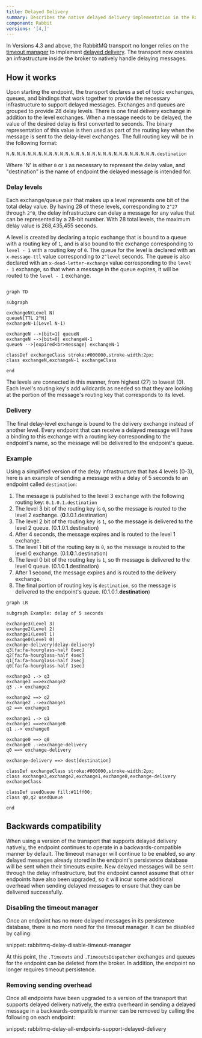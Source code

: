 ```yaml
---
title: Delayed Delivery
summary: Describes the native delayed delivery implementation in the RabbitMQ transport
component: Rabbit
versions: '[4,]'
---
```


In Versions 4.3 and above, the RabbitMQ transport no longer relies on the [timeout manager](/nservicebus/messaging/timeout-manager.md) to implement [delayed delivery](/nservicebus/messaging/delayed-delivery.md). The transport now creates an infrastructure inside the broker to natively handle delaying messages.


## How it works

Upon starting the endpoint, the transport declares a set of topic exchanges, queues, and bindings that work together to provide the necessary infrastructure to support delayed messages. Exchanges and queues are grouped to provide 28 delay levels. There is one final delivery exchange in addition to the level exchanges. When a message needs to be delayed, the value of the desired delay is first converted to seconds. The binary representation of this value is then used as part of the routing key when the message is sent to the delay-level exchanges. The full routing key will be in the following format:
```
N.N.N.N.N.N.N.N.N.N.N.N.N.N.N.N.N.N.N.N.N.N.N.N.N.N.N.N.destination
```
Where 'N' is either `0` or `1` as necessary to represent the delay value, and "destination" is the name of endpoint the delayed message is intended for.


### Delay levels

Each exchange/queue pair that makes up a level represents one bit of the total delay value. By having 28 of these levels, corresponding to `2^27` through `2^0`, the delay infrastructure can delay a message for any value that can be represented by a 28-bit number. With 28 total levels, the maximum delay value is 268,435,455 seconds.

A level is created by declaring a topic exchange that is bound to a queue with a routing key of `1`, and is also bound to the exchange corresponding to `level - 1` with a routing key of `0`. The queue for the level is declared with an `x-message-ttl` value corresponding to `2^level` seconds. The queue is also declared with an `x-dead-letter-exchange` value corresponding to the `level - 1` exchange, so that when a message in the queue expires, it will be routed to the `level - 1` exchange.

```mermaid

graph TD

subgraph

exchangeN(Level N)
queueN[TTL 2^N]
exchangeN-1(Level N-1)

exchangeN -->|bit=1| queueN
exchangeN -->|bit=0| exchangeN-1
queueN -->|expired<br>message| exchangeN-1

classDef exchangeClass stroke:#000000,stroke-width:2px;
class exchangeN,exchangeN-1 exchangeClass

end

```

The levels are connected in this manner, from highest (27) to lowest (0). Each level's routing key's add wildcards as needed so that they are looking at the portion of the message's routing key that corresponds to its level.


### Delivery

The final delay-level exchange is bound to the delivery exchange instead of another level. Every endpoint that can receive a delayed message will have a binding to this exchange with a routing key corresponding to the endpoint's name, so the message will be delivered to the endpoint's queue.


### Example

Using a simplified version of the delay infrastructure that has 4 levels (0-3), here is an example of sending a message with a delay of 5 seconds to an endpoint called `destination`:

1. The message is published to the level 3 exchange with the following routing key: `0.1.0.1.destination`
1. The level 3 bit of the routing key is `0`, so the message is routed to the level 2 exchange. (**0**.1.0.1.destination)
1. The level 2 bit of the routing key is `1`, so the message is delivered to the level 2 queue. (0.**1**.0.1.destination)
1. After 4 seconds, the message expires and is routed to the level 1 exchange.
1. The level 1 bit of the routing key is `0`, so the message is routed to the level 0 exchange. (0.1.**0**.1.destination)
1. The level 0 bit of the routing key is `1`, so th message is delivered to the level 0 queue. (0.1.0.**1**.destination)
1. After 1 second, the message expires and is routed to the delivery exchange.
1. The final portion of routing key is `destination`, so the message is delivered to the endpoint's queue. (0.1.0.1.**destination**)

```mermaid
graph LR

subgraph Example: delay of 5 seconds

exchange3(Level 3)
exchange2(Level 2)
exchange1(Level 1)
exchange0(Level 0)
exchange-delivery(delay-delivery)
q3[fa:fa-hourglass-half 8sec]
q2[fa:fa-hourglass-half 4sec]
q1[fa:fa-hourglass-half 2sec]
q0[fa:fa-hourglass-half 1sec]

exchange3 .-> q3
exchange3 ==>exchange2
q3 .-> exchange2

exchange2 ==> q2
exchange2 .->exchange1
q2 ==> exchange1

exchange1 .-> q1
exchange1 ==>exchange0
q1 .-> exchange0

exchange0 ==> q0
exchange0 .->exchange-delivery
q0 ==> exchange-delivery

exchange-delivery ==> dest[destination]

classDef exchangeClass stroke:#000000,stroke-width:2px;
class exchange3,exchange2,exchange1,exchange0,exchange-delivery exchangeClass

classDef usedQueue fill:#11ff00;
class q0,q2 usedQueue

end
```


## Backwards compatibility

When using a version of the transport that supports delayed delivery natively, the endpoint continues to operate in a backwards-compatible manner by default. The timeout manager will continue to be enabled, so any delayed messages already stored in the endpoint's persistence database will be sent when their timeouts expire. New delayed messages will be sent through the delay infrastructure, but the endpoint cannot assume that other endpoints have also been upgraded, so it will incur some additional overhead when sending delayed messages to ensure that they can be delivered successfully.


### Disabling the timeout manager

Once an endpoint has no more delayed messages in its persistence database, there is no more need for the timeout manager. It can be disabled by calling:

snippet: rabbitmq-delay-disable-timeout-manager

At this point, the `.Timeouts` and `.TimeoutsDispatcher` exchanges and queues for the endpoint can be deleted from the broker. In addition, the endpoint no longer requires timeout persistence.


### Removing sending overhead

Once all endpoints have been upgraded to a version of the transport that supports delayed delivery natively, the extra overheard in sending a delayed message in a backwards-compatible manner can be removed by calling the following on each endpoint:

snippet: rabbitmq-delay-all-endpoints-support-delayed-delivery
